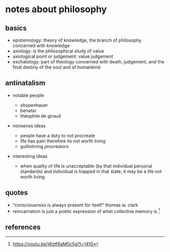 # notes about philosophy

## basics

- epistemology: theory of knowledge, the branch of philosophy concerned with knowledge
- axiology: is the philosophical study of value
- axiological point or judgement: value judgement
- eschatology: part of theology concerned with death, judgement, and the final destiny of the soul and of humankind


## antinatalism

- notable people
    - shopenhauer
    - benatar
    - théophile de giraud

- nonsense ideas
    - people have a duty to not procreate
    - life has pain therefore its not worth living
    - guillotining procreators

- interesting ideas
    - when quality of life is unacceptable (by that individual personal standards) and individual 
      is trapped in that state, it may be a life not worth living


## quotes

- "consciousness is always present for itself" thomas w. clark 
- reincarnation is just a poetic expression of what collective memory is [^2]


## references

[^1]: https://www.youtube.com/watch?v=EEVFrdVnhfI
[^2]: https://youtu.be/Wztf9aM0c5g?t=1410
